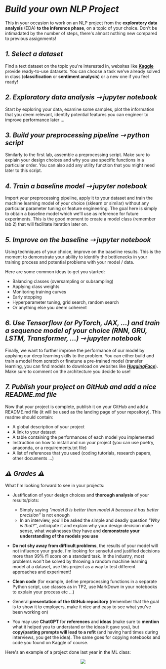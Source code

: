 # ***Build your own NLP Project***

This in your occasion to work on an NLP project from the **exploratory data analysis** (EDA) **to the inference phase**, on a topic of your choice. Don't be intimadated by the number of steps, there's almost nothing new compared to previous assignments!

## ***1. Select a dataset***

Find a text dataset on the topic you're interested in, websites like [**Kaggle**](https://www.kaggle.com/datasets) provide ready-to-use datasets. You can choose a task we've already solved in class (**classification** or **sentiment analysis**) or a new one if you feel ready!

## ***2. Exploratory data analysis $⇾$ jupyter notebook***

Start by exploring your data, examine some samples, plot the information that you deem relevant, identify potential features you can engineer to improve performance later ...

## ***3. Build your preprocessing pipeline $⇾$ python script***

Similarly to the first lab, assemble a preprocessing script. Make sure to explain your design choices and why you use specific functions in a particular order. You can also add any utility function that you might need later to this script.

## ***4. Train a baseline model $⇾$ jupyter notebook***

Import your preprocessing pipeline, apply it to your dataset and train the machine learning model of your choice (sklearn or similar) without any particular parameter tuning or feature engineering. The goal here is simply to obtain a baseline model which we'll use as reference for future experiments. This is the good moment to create a model class (remember lab 2) that will facilitate iteration later on.

## ***5. Improve on the baseline $⇾$ jupyter notebook***

Using techniques of your choice, improve on the baseline results. This is the moment to demonstrate your ability to identify the bottlenecks in your training process and potential problems with your model / data.

Here are some common ideas to get you started:

* Balancing classes (oversampling or subsampling)
* Applying class weights
* Monitoring training curves
* Early stopping
* Hyperparameter tuning, grid search, random search
* Or anything else you deem coherent

## ***6. Use Tensorflow (or PyTorch, JAX, ...) and train a sequence model of your choice (RNN, GRU, LSTM, Transformer, ...) $⇾$ jupyter notebook***

Finally, we want to further improve the performance of our model by applying our deep learning skills to the problem. You can either build and train a model from scratch or finetune a pre-trained model (transfer learning, you can find models to download on websites like [***HuggingFace***](https://huggingface.co/models)). Make sure to comment on the architecture you decide to use!

## ***7. Publish your project on GitHub and add a nice README.md file***

Now that your project is complete, publish it on your GitHub and add a README.md file (it will be used as the landing page of your repository). This readme should contain:

* A global description of your project
* A link to your dataset
* A table containing the performances of each model you implemented
* Instruction on how to install and run your project (you can use poetry, anaconda, or a requirements.txt file)
* A list of references that you used (coding tutorials, research papers, other documents ...)

## ***⚠️ Grades ⚠️***

What I'm looking forward to see in your projects:

* Justification of your design choices and **thorough analysis** of your results/plots:
  * Simply saying *"model B is better than model A because it has better precision"* is not enough
  * In an interview, you'll be asked the simple and deadly question *"Why is that?"*, anticipate it and explain why your design decision make sense, what weaknesses they have and **demonstrate your understanding of the models you use**
  
* **Do not shy away from difficult problems**, the results of your model will not influence your grade. I'm looking for senseful and justified decisions more than 99% f1 score on a standard task. In the industry, most problems won't be solved by throwing a random machine learning model at a dataset, use this project as a way to test different approaches and experiment!
* **Clean code** (for example, define preprocessing functions in a separate Python script, use classes as in TP2, use MarkDown in your notebooks to explain your process etc ...)
  
* General **presentation of the GitHub repository** (remember that the goal is to show it to employers, make it nice and easy to see what you've been working on)
  
* You may use **ChatGPT** for **references** and **ideas** (make sure to **mention** what it helped you to understand or the ideas it gave you), but **copy/pasting prompts will lead to a refit** (and having hard times during interviews, you get the idea). The same goes for copying notebooks and code you found on Kaggle of course.

Here's an example of a project done last year in the ML class:

<div align="center">
  <a href="https://github.com/RPegoud/PyTorch_traffic_sign_detection"><img src="https://gh-card.dev/repos/RPegoud/PyTorch_traffic_sign_detection.svg"></a>
</div>
